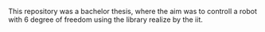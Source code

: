 This repository was a bachelor thesis, where the aim was to controll a robot with 6 degree of freedom using the library realize by the iit.
